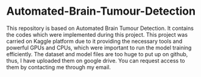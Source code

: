 # Automated-Brain-Tumour-Detection

This repository is based on Automated Brain Tumour Detection. It contains the codes which were implemented during this project. This project was carried on Kaggle platform due to it providing the necessary tools and powerful GPUs and CPUs, which were important to run the model training efficiently. The dataset and model files are too huge to put up on github, thus, I have uploaded them on google drive. You can request access to them by contacting me through my email.

